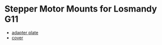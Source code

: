 # Stepper Motor Mounts for Losmandy G11



* [adapter plate](losmandy1_plate.stl)
* [cover](losmandy1_cover.stl)

